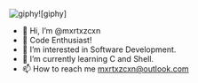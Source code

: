 ![giphy](https://github.com/mxrtxzcxn/mxrtxzcxn/assets/130929421/3aaf7c8d-1a66-4d7e-b94f-7b6732dd5266)![giphy]
- 👋 Hi, I’m @mxrtxzcxn
- 🚀 Code Enthusiast!
- 👀 I’m interested in Software Development.
- 🌱 I’m currently learning C and Shell.
- 📫 How to reach me mxrtxzcxn@outlook.com

<!---
mxrtxzcxn/mxrtxzcxn is a ✨ special ✨ repository because its `README.md` (this file) appears on your GitHub profile.
You can click the Preview link to take a look at your changes.
--->
